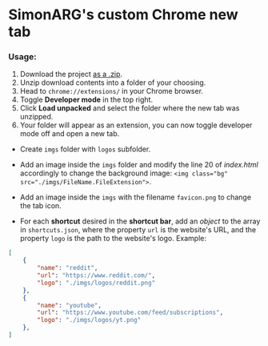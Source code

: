 # SimonARG's custom Chrome new tab

### Usage:

1.  Download the project [as a .zip](https://github.com/SimonARG/chrome-newtab/archive/refs/heads/main.zip).
2. Unzip download contents into a folder of your choosing.
3. Head to `chrome://extensions/` in your Chrome browser.
4. Toggle **Developer mode** in the top right.
5. Click **Load unpacked** and select the folder where the new tab was unzipped.
6. Your folder will appear as an extension, you can now toggle developer mode off and open a new tab.

- Create `imgs` folder with `logos` subfolder.

- Add an image inside the `imgs` folder and modify the line 20 of *index.html* accordingly to change the background image: `<img class="bg" src="./imgs/FileName.FileExtension">`.

- Add an image inside the `imgs` with the filename `favicon.png` to change the tab icon.

- For each **shortcut** desired in the **shortcut bar**, add an *object* to the array in `shortcuts.json`, where the property `url` is the website's URL, and the property `logo` is the path to the website's logo. Example:
```json
[
    {
        "name": "reddit",
        "url": "https://www.reddit.com/",
        "logo": "./imgs/logos/reddit.png"
    },
    {
        "name": "youtube",
        "url": "https://www.youtube.com/feed/subscriptions",
        "logo": "./imgs/logos/yt.png"
    },
]
```